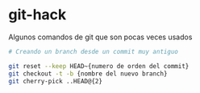 # git-hack
Algunos comandos de git que son pocas veces usados

```bash
# Creando un branch desde un commit muy antiguo

git reset --keep HEAD~{numero de orden del commit}
git checkout -t -b {nombre del nuevo branch}
git cherry-pick ..HEAD@{2}
```
